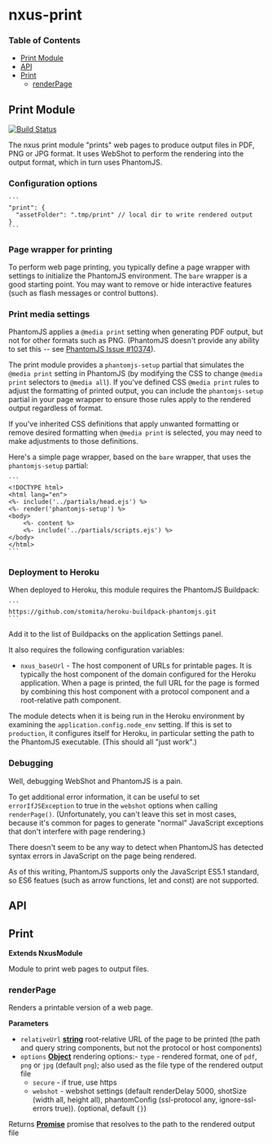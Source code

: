 # nxus-print

<!-- Generated by documentation.js. Update this documentation by updating the source code. -->

### Table of Contents

-   [Print Module](#print-module)
-   [API](#api)
-   [Print](#print)
    -   [renderPage](#renderpage)

## Print Module

<style>#toc .h5 { color: #1184CE; font-weight: normal; text-transform: none; letter-spacing: 0; }</style>

[![Build Status](https://travis-ci.org/nxus/storage.svg?branch=master)](https://travis-ci.org/nxus/storage)

The nxus print module "prints" web pages to produce output files in PDF,
PNG or JPG format. It uses WebShot to perform the rendering into the
output format, which in turn uses PhantomJS.

### Configuration options

    ```
    "print": {
      "assetFolder": ".tmp/print" // local dir to write rendered output
    }
    ```

### Page wrapper for printing

To perform web page printing, you typically define a page wrapper with
settings to initialize the PhantomJS environment. The `bare` wrapper is
a good starting point. You may want to remove or hide interactive
features (such as flash messages or control buttons).

### Print media settings

PhantomJS applies a `@media print` setting when generating PDF output,
but not for other formats such as PNG.
(PhantomJS doesn't provide any ability to set this -- see
[PhantomJS Issue #10374](https://github.com/ariya/phantomjs/issues/10374)).

The print module provides a `phantomjs-setup` partial that simulates the
`@media print` setting in PhantomJS (by modifying the CSS to change
`@media print` selectors to `@media all`). If you've defined CSS
`@media print` rules to adjust the formatting of printed output, you can
include the `phantomjs-setup` partial in your page wrapper to ensure
those rules apply to the rendered output regardless of format.

If you've inherited CSS definitions that apply unwanted formatting or
remove desired formatting when `@media print` is selected, you may need
to make adjustments to those definitions.

Here's a simple page wrapper, based on the `bare` wrapper, that uses the
`phantomjs-setup` partial:

    ```
    <!DOCTYPE html>
    <html lang="en">
    <%- include('../partials/head.ejs') %>
    <%- render('phantomjs-setup') %>
    <body>
        <%- content %>
        <%- include('../partials/scripts.ejs') %>
    </body>
    </html>
    ```

### Deployment to Heroku

When deployed to Heroku, this module requires the PhantomJS Buildpack:

    ```
    https://github.com/stomita/heroku-buildpack-phantomjs.git
    ```

Add it to the list of Buildpacks on the application Settings panel.

It also requires the following configuration variables:

-   `nxus_baseUrl` - The host component of URLs for printable pages.
    It is typically the host component of the domain configured for the
    Heroku application. When a page is printed, the full URL for the
    page is formed by combining this host component with a protocol
    component and a root-relative path component.

The module detects when it is being run in the Heroku environment by
examining the `application.config.node_env` setting. If this is set to
`production`, it configures itself for Heroku, in particular setting the
path to the PhantomJS executable. (This should all "just work".)

### Debugging

Well, debugging WebShot and PhantomJS is a pain.

To get additional error information, it can be useful to set
`errorIfJSException` to true in the `webshot` options when calling
`renderPage()`. (Unfortunately, you can't leave this set in most cases,
because it's common for pages to generate "normal" JavaScript exceptions
that don't interfere with page rendering.)

There doesn't seem to be any way to detect when PhantomJS has detected
syntax errors in JavaScript on the page being rendered.

As of this writing, PhantomJS supports only the JavaScript ES5.1
standard, so ES6 featues (such as arrow functions, let and const) are
not supported.


## API




## Print

**Extends NxusModule**

Module to print web pages to output files.

### renderPage

Renders a printable version of a web page.

**Parameters**

-   `relativeUrl` **[string](https://developer.mozilla.org/docs/Web/JavaScript/Reference/Global_Objects/String)** root-relative URL of the page to be
      printed (the path and query string components, but not the
      protocol or host components)
-   `options` **[Object](https://developer.mozilla.org/docs/Web/JavaScript/Reference/Global_Objects/Object)** rendering options:-   `type` - rendered format, one of `pdf`, `png` or `jpg`
            (default `png`); also used as the file type of the rendered
            output file
    -   `secure` - if true, use https
    -   `webshot` - webshot settings (default renderDelay 5000,
            shotSize (width all, height all), phantomConfig
            (ssl-protocol any, ignore-ssl-errors true)). (optional, default `{}`)

Returns **[Promise](https://developer.mozilla.org/docs/Web/JavaScript/Reference/Global_Objects/Promise)** promise that resolves to the path to the rendered
    output file
